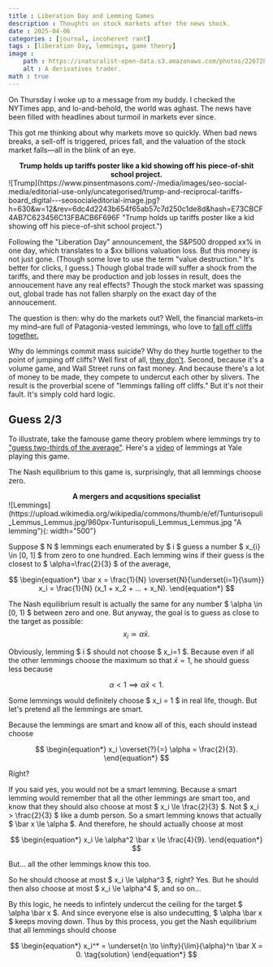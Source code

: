 ```yaml
---
title : Liberation Day and Lemming Games
description : Thoughts on stock markets after the news shock.
date : 2025-04-06
categories : [journal, incoherent rant]
tags : [liberation Day, lemmings, game theory]
image :
    path : https://inaturalist-open-data.s3.amazonaws.com/photos/22672833/large.jpg
    alt : A derivatives trader.
math : true
---
```


On Thursday I woke up to a message from my buddy. I checked the NYTimes app, and lo-and-behold, the world was aghast. The news have been filled with headlines about turmoil in markets ever since.

This got me thinking about why markets move so quickly. When bad news breaks, a sell-off is triggered, prices fall, and the valuation of the stock market falls&mdash;all in the blink of an eye.

<center><b>Trump holds up tariffs poster like a kid showing off his piece-of-shit school project.</b></center>
![Trump](https://www.pinsentmasons.com/-/media/images/seo-social-media/editorial-use-only/uncategorised/trump-and-reciprocal-tariffs-board_digital---seosocialeditorial-image.jpg?h=630&w=12&rev=6dc4d2243b654f65ab57c7d250c1de8d&hash=E73CBCF4AB7C623456C13FBACB6F696F "Trump holds up tariffs poster like a kid showing off his piece-of-shit school project.")

Following the "Liberation Day" announcement, the S&P500 dropped xx% in one day, which translates to a $xx billions valuation loss. But this money is not just gone. (Though some love to use the term "value destruction." It's better for clicks, I guess.) Though global trade will suffer a shock from the tariffs, and there may be production and job losses in result, does the annoucement have any real effects? Though the stock market was spassing out, global trade has not fallen sharply on the exact day of the annoucement.

The question is then: why do the markets out? Well, the financial markets&ndash;in my mind&ndash;are full of Patagonia-vested lemmings, who love to [fall off cliffs together.](https://www.youtube.com/watch?v=YNZ_K14iT-Q)

Why do lemmings commit mass suicide? Why do they hurtle together to the point of jumping off cliffs? Well first of all, [they don't](https://www.britannica.com/story/do-lemmings-really-commit-mass-suicide). Second, because it's a volume game, and Wall Street runs on fast money. And because there's a lot of money to be made, they compete to undercut each other by slivers. The result is the proverbial scene of "lemmings falling off cliffs." But it's not their fault. It's simply cold hard logic.

## Guess 2/3

To illustrate, take the famouse game theory problem where lemmings try to ["guess two-thirds of the average"](https://en.wikipedia.org/wiki/Guess_2/3_of_the_average). Here's a [video](https://youtu.be/qQ3kFydI_xQ?si=g3JYD4cjU2KsYEAQ&t=2128) of lemmings at Yale playing this game.

The Nash equilibrium to this game is, surprisingly, that all lemmings choose zero.

<center><b>A mergers and acqusitions specialist</b></center>
![Lemmings](https://upload.wikimedia.org/wikipedia/commons/thumb/e/ef/Tunturisopuli_Lemmus_Lemmus.jpg/960px-Tunturisopuli_Lemmus_Lemmus.jpg "A lemming"){: width="500"}


Suppose $ N $ lemmings each enumerated by $ i $ guess a number $ x_{i} \in [0, 1] $ from zero to one hundred. Each lemming wins if their guess is the closest to $ \alpha=\frac{2}{3} $ of the average, 

$$
\begin{equation*}
\bar x = \frac{1}{N} \overset{N}{\underset{i=1}{\sum}} x_i
= \frac{1}{N} (x_1 + x_2 + ... + x_N).
\end{equation*}
$$

The Nash equilibrium result is actually the same for any number $ \alpha \in [0, 1) $ between zero and one. But anyway, the goal is to guess as close to the target as possible:
$$
\begin{equation}
    x_i \simeq \alpha \bar x.
\tag{target}
\end{equation}
$$

Obviously, lemming $ i $ should not choose $ x_i=1 $. Because even if all the other lemmings choose the maximum so that $\bar x = 1$, he should guess less because

$$
\begin{equation*}
\alpha < 1 \implies \alpha \bar x < 1.
\end{equation*}
$$

Some lemmings would definitely choose $ x_i = 1 $ in real life, though. But let's pretend all the lemmings are smart.

Because the lemmings are smart and know all of this, each should instead choose

$$
\begin{equation*}
x_i \overset{?}{=} \alpha = \frac{2}{3}.
\end{equation*}
$$

Right?

If you said yes, you would not be a smart lemming. Because a smart lemming would remember that all the other lemmings are smart too, and know that they should also choose at most $ x_i \le \frac{2}{3} $. Not $ x_i > \frac{2}{3} $ like a dumb person. So a smart lemming knows that actually $ \bar x \le \alpha $. And therefore, he should actually choose at most

$$
\begin{equation*}
x_i \le \alpha^2 \bar x \le \frac{4}{9}.
\end{equation*}
$$

But... all the other lemmings know this too.

So he should choose at most $ x_i \le \alpha^3 $, right? Yes. But he should then also choose at most $ x_i \le \alpha^4 $, and so on...

By this logic, he needs to infintely undercut the ceiling for the target $ \alpha \bar x $. And since everyone else is also undecutting, $ \alpha \bar x $ keeps moving down. Thus by this process, you get the Nash equilibrium that all lemmings should choose

$$
\begin{equation*}
x_i^* = \underset{n \to \infty}{\lim}{\alpha}^n \bar X = 0.
\tag{solution}
\end{equation*}
$$